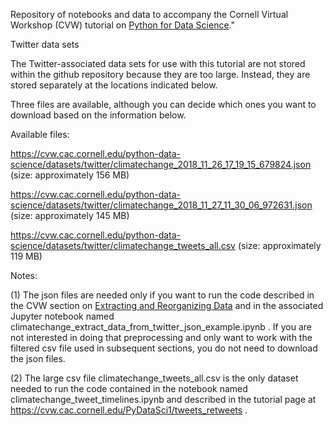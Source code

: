 Repository of notebooks and data to accompany the Cornell Virtual Workshop (CVW) tutorial on <a href="https://cvw.cac.cornell.edu/python-data-science">Python for Data Science</a>."

Twitter data sets

The Twitter-associated data sets for use with this tutorial are not stored within the github repository because they are too large.  Instead, they are stored separately at the locations indicated below.

Three files are available, although you can decide which ones you want to download based on the information below.

Available files:

https://cvw.cac.cornell.edu/python-data-science/datasets/twitter/climatechange_2018_11_26_17_19_15_679824.json  (size: approximately 156 MB)

https://cvw.cac.cornell.edu/python-data-science/datasets/twitter/climatechange_2018_11_27_11_30_06_972631.json  (size: approximately 145 MB)

https://cvw.cac.cornell.edu/python-data-science/datasets/twitter/climatechange_tweets_all.csv  (size: approximately 119 MB)

Notes:

(1) The json files are needed only if you want to run the code described in the CVW section on <a href="https://cvw.cac.cornell.edu/python-data-science/preparing-data/extract-reorganize-data">Extracting and Reorganizing Data</a> and in the associated Jupyter notebook named climatechange_extract_data_from_twitter_json_example.ipynb .  If you are not interested in doing that preprocessing and only want to work with the filtered csv file used in subsequent sections, you do not need to download the json files.

(2) The large csv file climatechange_tweets_all.csv is the only dataset needed to run the code contained in the notebook named climatechange_tweet_timelines.ipynb and described in the tutorial page at https://cvw.cac.cornell.edu/PyDataSci1/tweets_retweets .
